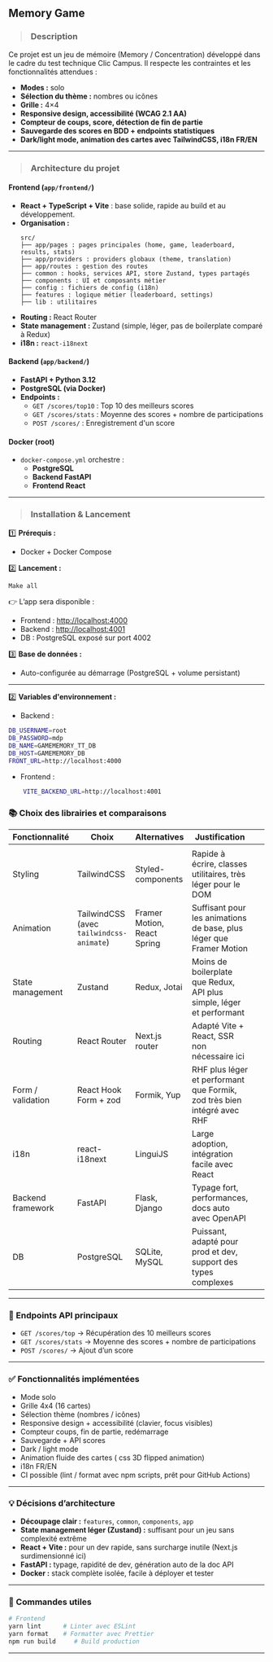 ## Memory Game 

> ###  Description

Ce projet est un jeu de mémoire (Memory / Concentration) développé dans le cadre du test technique Clic Campus. Il respecte les contraintes et les fonctionnalités attendues :

- **Modes :** solo
- **Sélection du thème :** nombres ou icônes
- **Grille :** 4×4
- **Responsive design, accessibilité (WCAG 2.1 AA)**
- **Compteur de coups, score, détection de fin de partie**
- **Sauvegarde des scores en BDD + endpoints statistiques**
- **Dark/light mode, animation des cartes avec TailwindCSS, i18n FR/EN**

---

> ###  Architecture du projet

#### Frontend (`app/frontend/`)

- **React + TypeScript + Vite** : base solide, rapide au build et au développement.
- **Organisation :**
  ```
  src/
  ├── app/pages : pages principales (home, game, leaderboard, results, stats)
  ├── app/providers : providers globaux (theme, translation)
  ├── app/routes : gestion des routes
  ├── common : hooks, services API, store Zustand, types partagés
  ├── components : UI et composants métier
  ├── config : fichiers de config (i18n)
  ├── features : logique métier (leaderboard, settings)
  ├── lib : utilitaires
  ```
- **Routing :** React Router
- **State management :** Zustand (simple, léger, pas de boilerplate comparé à Redux)
- **i18n :** `react-i18next`

#### Backend (`app/backend/`)

- **FastAPI + Python 3.12**
- **PostgreSQL (via Docker)**
- **Endpoints :**
  - `GET /scores/top10` : Top 10 des meilleurs scores
  - `GET /scores/stats` : Moyenne des scores + nombre de participations
  - `POST /scores/` : Enregistrement d'un score

#### Docker (root)

- `docker-compose.yml` orchestre :
  - **PostgreSQL**
  - **Backend FastAPI**
  - **Frontend React**

---

> ###  Installation & Lancement

1️⃣ **Prérequis :**

- Docker + Docker Compose

2️⃣ **Lancement :**

```bash
Make all
```


👉 L’app sera disponible :

- Frontend : [http://localhost:4000](http://localhost:4000)
- Backend : [http://localhost:4001](http://localhost:4001)
- DB : PostgreSQL exposé sur port 4002

3️⃣ **Base de données :**

- Auto-configurée au démarrage (PostgreSQL + volume persistant)

---

2️⃣ **Variables d'environnement  :**

- Backend :
```bash
DB_USERNAME=root
DB_PASSWORD=mdp
DB_NAME=GAMEMEMORY_TT_DB
DB_HOST=GAMEMEMORY_DB
FRONT_URL=http://localhost:4000
```

- Frontend :
```bash
    VITE_BACKEND_URL=http://localhost:4001
```

### 📚 Choix des librairies et comparaisons

| Fonctionnalité     | Choix                                    | Alternatives                | Justification                                                           |   |   |   |
| ------------------ | ---------------------------------------- | --------------------------- | ----------------------------------------------------------------------- | - | - | - |
|   |   |   |
| Styling            | TailwindCSS                              | Styled-components           | Rapide à écrire, classes utilitaires, très léger pour le DOM            |   |   |   |
| Animation          | TailwindCSS (avec `tailwindcss-animate`) | Framer Motion, React Spring | Suffisant pour les animations de base, plus léger que Framer Motion     |   |   |   |
| State management   | Zustand                                  | Redux, Jotai                | Moins de boilerplate que Redux, API plus simple, léger et performant    |   |   |   |
| Routing            | React Router                             | Next.js router              | Adapté Vite + React, SSR non nécessaire ici                             |   |   |   |
| Form / validation  | React Hook Form + zod                    | Formik, Yup                 | RHF plus léger et performant que Formik, zod très bien intégré avec RHF |   |   |   |
| i18n               | react-i18next                            | LinguiJS                    | Large adoption, intégration facile avec React                           |   |   |   |
| Backend framework  | FastAPI                                  | Flask, Django               | Typage fort, performances, docs auto avec OpenAPI                       |   |   |   |
| DB                 | PostgreSQL                               | SQLite, MySQL               | Puissant, adapté pour prod et dev, support des types complexes          |   |   |   |

---

### 🔗 Endpoints API principaux

- `GET /scores/top` → Récupération des 10 meilleurs scores
- `GET /scores/stats` → Moyenne des scores + nombre de participations
- `POST /scores/` → Ajout d’un score

---

### ✅ Fonctionnalités implémentées

- Mode solo
- Grille 4x4 (16 cartes)
- Sélection thème (nombres / icônes)
- Responsive design + accessibilité (clavier, focus visibles)
- Compteur coups, fin de partie, redémarrage
- Sauvegarde + API scores
- Dark / light mode
- Animation fluide des cartes ( css 3D flipped animation)
- i18n FR/EN
- CI possible (lint / format avec npm scripts, prêt pour GitHub Actions)

---

### 💡 Décisions d’architecture

- **Découpage clair :** `features`, `common`, `components`, `app`
- **State management léger (Zustand) :** suffisant pour un jeu sans complexité extrême
- **React + Vite :** pour un dev rapide, sans surcharge inutile (Next.js surdimensionné ici)
- **FastAPI :** typage, rapidité de dev, génération auto de la doc API
- **Docker :** stack complète isolée, facile à déployer et tester

---

### 📝 Commandes utiles

```bash
# Frontend
yarn lint      # Linter avec ESLint
yarn format    # Formatter avec Prettier
npm run build     # Build production

```

---

###

